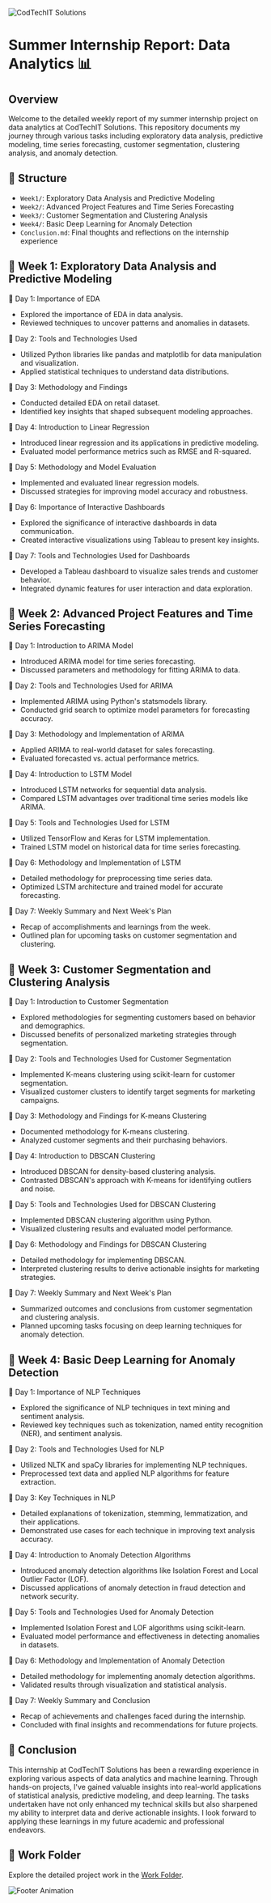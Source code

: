 ![CodTechIT Solutions](assets/codtechit_logo.gif)

#    Summer Internship Report: Data Analytics 📊

##   Overview

Welcome to the detailed weekly report of my summer internship project on data analytics at CodTechIT Solutions. This repository documents my journey through various tasks including exploratory data analysis, predictive modeling, time series forecasting, customer segmentation, clustering analysis, and anomaly detection.

## 📁 Structure

- `Week1/`: Exploratory Data Analysis and Predictive Modeling 
- `Week2/`: Advanced Project Features and Time Series Forecasting 
- `Week3/`: Customer Segmentation and Clustering Analysis 
- `Week4/`: Basic Deep Learning for Anomaly Detection 
- `Conclusion.md`: Final thoughts and reflections on the internship experience 

## 📅 Week 1: Exploratory Data Analysis and Predictive Modeling

📝 Day 1: Importance of EDA
- Explored the importance of EDA in data analysis.
- Reviewed techniques to uncover patterns and anomalies in datasets.

📝 Day 2: Tools and Technologies Used
- Utilized Python libraries like pandas and matplotlib for data manipulation and visualization.
- Applied statistical techniques to understand data distributions.

📝 Day 3: Methodology and Findings
- Conducted detailed EDA on retail dataset.
- Identified key insights that shaped subsequent modeling approaches.

📝 Day 4: Introduction to Linear Regression
- Introduced linear regression and its applications in predictive modeling.
- Evaluated model performance metrics such as RMSE and R-squared.

📝 Day 5: Methodology and Model Evaluation
- Implemented and evaluated linear regression models.
- Discussed strategies for improving model accuracy and robustness.

📝 Day 6: Importance of Interactive Dashboards
- Explored the significance of interactive dashboards in data communication.
- Created interactive visualizations using Tableau to present key insights.

📝 Day 7: Tools and Technologies Used for Dashboards
- Developed a Tableau dashboard to visualize sales trends and customer behavior.
- Integrated dynamic features for user interaction and data exploration.

## 📅 Week 2: Advanced Project Features and Time Series Forecasting

📝 Day 1: Introduction to ARIMA Model
- Introduced ARIMA model for time series forecasting.
- Discussed parameters and methodology for fitting ARIMA to data.

📝 Day 2: Tools and Technologies Used for ARIMA
- Implemented ARIMA using Python's statsmodels library.
- Conducted grid search to optimize model parameters for forecasting accuracy.

📝 Day 3: Methodology and Implementation of ARIMA
- Applied ARIMA to real-world dataset for sales forecasting.
- Evaluated forecasted vs. actual performance metrics.

📝 Day 4: Introduction to LSTM Model
- Introduced LSTM networks for sequential data analysis.
- Compared LSTM advantages over traditional time series models like ARIMA.

📝 Day 5: Tools and Technologies Used for LSTM
- Utilized TensorFlow and Keras for LSTM implementation.
- Trained LSTM model on historical data for time series forecasting.

📝 Day 6: Methodology and Implementation of LSTM
- Detailed methodology for preprocessing time series data.
- Optimized LSTM architecture and trained model for accurate forecasting.

📝 Day 7: Weekly Summary and Next Week's Plan
- Recap of accomplishments and learnings from the week.
- Outlined plan for upcoming tasks on customer segmentation and clustering.

## 📅 Week 3: Customer Segmentation and Clustering Analysis

📝 Day 1: Introduction to Customer Segmentation
- Explored methodologies for segmenting customers based on behavior and demographics.
- Discussed benefits of personalized marketing strategies through segmentation.

📝 Day 2: Tools and Technologies Used for Customer Segmentation
- Implemented K-means clustering using scikit-learn for customer segmentation.
- Visualized customer clusters to identify target segments for marketing campaigns.

📝 Day 3: Methodology and Findings for K-means Clustering
- Documented methodology for K-means clustering.
- Analyzed customer segments and their purchasing behaviors.

📝 Day 4: Introduction to DBSCAN Clustering
- Introduced DBSCAN for density-based clustering analysis.
- Contrasted DBSCAN's approach with K-means for identifying outliers and noise.

📝 Day 5: Tools and Technologies Used for DBSCAN Clustering
- Implemented DBSCAN clustering algorithm using Python.
- Visualized clustering results and evaluated model performance.

📝 Day 6: Methodology and Findings for DBSCAN Clustering
- Detailed methodology for implementing DBSCAN.
- Interpreted clustering results to derive actionable insights for marketing strategies.

📝 Day 7: Weekly Summary and Next Week's Plan
- Summarized outcomes and conclusions from customer segmentation and clustering analysis.
- Planned upcoming tasks focusing on deep learning techniques for anomaly detection.

## 📅 Week 4: Basic Deep Learning for Anomaly Detection

📝 Day 1: Importance of NLP Techniques
- Explored the significance of NLP techniques in text mining and sentiment analysis.
- Reviewed key techniques such as tokenization, named entity recognition (NER), and sentiment analysis.

📝 Day 2: Tools and Technologies Used for NLP
- Utilized NLTK and spaCy libraries for implementing NLP techniques.
- Preprocessed text data and applied NLP algorithms for feature extraction.

📝 Day 3: Key Techniques in NLP
- Detailed explanations of tokenization, stemming, lemmatization, and their applications.
- Demonstrated use cases for each technique in improving text analysis accuracy.

📝 Day 4: Introduction to Anomaly Detection Algorithms
- Introduced anomaly detection algorithms like Isolation Forest and Local Outlier Factor (LOF).
- Discussed applications of anomaly detection in fraud detection and network security.

📝 Day 5: Tools and Technologies Used for Anomaly Detection
- Implemented Isolation Forest and LOF algorithms using scikit-learn.
- Evaluated model performance and effectiveness in detecting anomalies in datasets.

📝 Day 6: Methodology and Implementation of Anomaly Detection
- Detailed methodology for implementing anomaly detection algorithms.
- Validated results through visualization and statistical analysis.

📝 Day 7: Weekly Summary and Conclusion
- Recap of achievements and challenges faced during the internship.
- Concluded with final insights and recommendations for future projects.

## 🎯 Conclusion

This internship at CodTechIT Solutions has been a rewarding experience in exploring various aspects of data analytics and machine learning. Through hands-on projects, I've gained valuable insights into real-world applications of statistical analysis, predictive modeling, and deep learning. The tasks undertaken have not only enhanced my technical skills but also sharpened my ability to interpret data and derive actionable insights. I look forward to applying these learnings in my future academic and professional endeavors.

## 📂 Work Folder

Explore the detailed project work in the [Work Folder](https://drive.google.com/drive/folders/1W2USUlDPN6y63pxLANOoKD4gAeb5VE7w?usp=sharing).

![Footer Animation](assets/footer_animation.gif)
